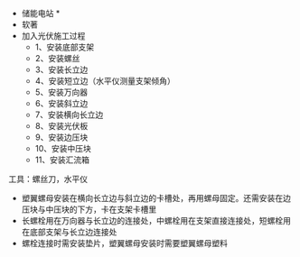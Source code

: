* 储能电站 *
* 软著
* 加入光伏施工过程
  * 1、安装底部支架
  * 2、安装螺丝
  * 3、安装长立边
  * 4、安装短立边（水平仪测量支架倾角）
  * 5、安装万向器
  * 6、安装斜立边
  * 7、安装横向长立边
  * 8、安装光伏板
  * 9、安装边压块
  * 10、安装中压块
  * 11、安装汇流箱

工具：螺丝刀，水平仪
* 塑翼螺母安装在横向长立边与斜立边的卡槽处，再用螺母固定。还需安装在边压块与中压块的下方，卡在支架卡槽里
* 长螺栓用在万向器与长立边的连接处，中螺栓用在支架直接连接处，短螺栓用在底部支架与长立边连接处
* 螺栓连接时需安装垫片，塑翼螺母安装时需要塑翼螺母塑料
  